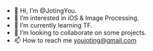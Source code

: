 - 👋 Hi, I’m @JotingYou.
- 👀 I’m interested in iOS & Image Processing.
- 🌱 I’m currently learning TF.
- 💞️ I’m looking to collaborate on some projects.
- 📫 How to reach me youjoting@gmail.com

<!---
JotingYou/JotingYou is a ✨ special ✨ repository because its `README.md` (this file) appears on your GitHub profile.
You can click the Preview link to take a look at your changes.
--->
